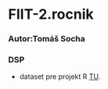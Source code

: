 # FIIT-2.rocnik

### Autor:Tomáš Socha


### DSP 

- dataset pre projekt R [TU](https://www.kaggle.com/rounakbanik/the-movies-dataset?select=movies_metadata.csv&fbclid=IwAR1E5LesLbi9dERP-_UHDIH24iqTgNlTe_5Bj1lRC3ehxv6oOoU_uYjh0dU).

